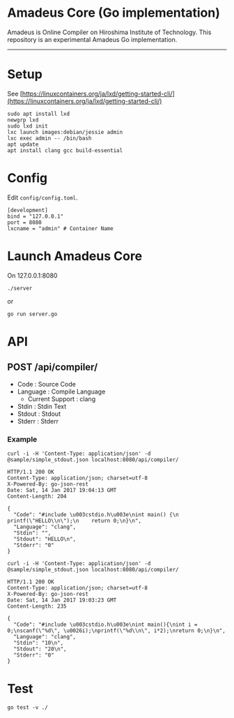 # Amadeus Core (Go implementation)

Amadeus is Online Compiler on Hiroshima Institute of Technology.
This repository is an experimental Amadeus Go implementation.

---

# Setup

See [https://linuxcontainers.org/ja/lxd/getting-started-cli/](https://linuxcontainers.org/ja/lxd/getting-started-cli/)

```
sudo apt install lxd
newgrp lxd
sudo lxd init
lxc launch images:debian/jessie admin
lxc exec admin -- /bin/bash
apt update
apt install clang gcc build-essential
```

# Config

Edit `config/config.toml`.

```
[development]
bind = "127.0.0.1"
port = 8080
lxcname = "admin" # Container Name
```

# Launch Amadeus Core

On 127.0.0.1:8080
```
./server
```
or
```
go run server.go
```

# API

## POST /api/compiler/ 

- Code : Source Code
- Language : Compile Language
    - Current Support : clang
- Stdin : Stdin Text
- Stdout : Stdout
- Stderr : Stderr

### Example

```
curl -i -H 'Content-Type: application/json' -d @sample/simple_stdout.json localhost:8080/api/compiler/

HTTP/1.1 200 OK
Content-Type: application/json; charset=utf-8
X-Powered-By: go-json-rest
Date: Sat, 14 Jan 2017 19:04:13 GMT
Content-Length: 204

{
  "Code": "#include \u003cstdio.h\u003e\nint main() {\n    printf(\"HELLO\\n\");\n    return 0;\n}\n",
  "Language": "clang",
  "Stdin": "",
  "Stdout": "HELLO\n",
  "Stderr": "0"
}
```

```
curl -i -H 'Content-Type: application/json' -d @sample/simple_stdout.json localhost:8080/api/compiler/

HTTP/1.1 200 OK
Content-Type: application/json; charset=utf-8
X-Powered-By: go-json-rest
Date: Sat, 14 Jan 2017 19:03:23 GMT
Content-Length: 235

{
  "Code": "#include \u003cstdio.h\u003e\nint main(){\nint i = 0;\nscanf(\"%d\", \u0026i);\nprintf(\"%d\\n\", i*2);\nreturn 0;\n}\n",
  "Language": "clang",
  "Stdin": "10\n",
  "Stdout": "20\n",
  "Stderr": "0"
}
```

# Test

```
go test -v ./
```
